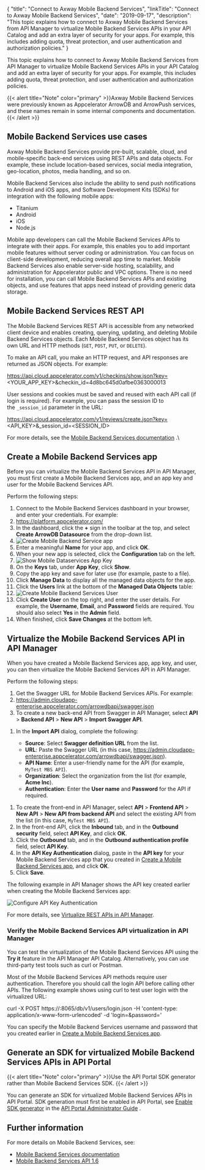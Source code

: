 {
"title": "Connect to Axway Mobile Backend Services",
"linkTitle": "Connect to Axway Mobile Backend Services",
"date": "2019-09-17",
"description": "This topic explains how to connect to Axway Mobile Backend Services from API Manager to virtualize Mobile Backend Services APIs in your API Catalog and add an extra layer of security for your apps. For example, this includes adding quota, threat protection, and user authentication and authorization policies."
}
﻿

This topic explains how to connect to Axway Mobile Backend Services from API Manager to virtualize Mobile Backend Services APIs in your API Catalog and add an extra layer of security for your apps. For example, this includes adding quota, threat protection, and user authentication and authorization policies.

{{< alert title="Note" color="primary" >}}Axway Mobile Backend Services were previously known as Appcelerator ArrowDB and ArrowPush services, and these names remain in some internal components and documentation.{{< /alert >}}

Mobile Backend Services use cases
---------------------------------

Axway Mobile Backend Services provide pre-built, scalable, cloud, and mobile-specific back-end services using REST APIs and data objects. For example, these include location-based services, social media integration, geo-location, photos, media handling, and so on.

Mobile Backend Services also include the ability to send push notifications to Android and iOS apps, and Software Development Kits (SDKs) for integration with the following mobile apps:

-   Titanium
-   Android
-   iOS
-   Node.js

Mobile app developers can call the Mobile Backend Services APIs to integrate with their apps. For example, this enables you to add important mobile features without server coding or administration. You can focus on client-side development, reducing overall app time to market. Mobile Backend Services also enable server-side hosting, scalability, and administration for Appcelerator public and VPC options. There is no need for installation, you can call Mobile Backend Services APIs and existing objects, and use features that apps need instead of providing generic data storage.

Mobile Backend Services REST API
--------------------------------

The Mobile Backend Services REST API is accessible from any networked client device and enables creating, querying, updating, and deleting Mobile Backend Services objects. Each Mobile Backend Services object has its own URL and HTTP methods (`GET`, `POST`, `PUT`, or `DELETE`).

To make an API call, you make an HTTP request, and API responses are returned as JSON objects. For example:

https://api.cloud.appcelerator.com/v1/checkins/show.json?key=<YOUR\_APP\_KEY>&checkin\_id=4d8bc645d0afbe0363000013

User sessions and cookies must be saved and reused with each API call (if login is required). For example, you can pass the session ID to the `_session_id` parameter in the URL:

https://api.cloud.appcelerator.com/v1/reviews/create.json?key=<API\_KEY>&\_session\_id=<SESSION\_ID>

For more details, see the
[Mobile Backend Services documentation](/bundle/Mobile_Backend_Services_allOS_en/)
.\

Create a Mobile Backend Services app
------------------------------------

Before you can virtualize the Mobile Backend Services API in API Manager, you must first create a Mobile Backend Services app, and an app key and user for the Mobile Backend Services API.

Perform the following steps:

1.  Connect to the Mobile Backend Services dashboard in your browser, and enter your credentials. For example:
2.  <https://platform.appcelerator.com/>
3.  In the dashboard, click the **+** sign in the toolbar at the top, and select **Create ArrowDB Datasource** from the drop-down list.
4.  ![Create Mobile Backend Service app](/Images/docbook/images/api_mgmt/mbs_create_datasource.png)
5.  Enter a meaningful **Name** for your app, and click **OK**.
6.  When your new app is selected, click the **Configuration** tab on the left.
7.  ![Show Mobile Dataservices App Key](/Images/docbook/images/api_mgmt/mbs_show_app_key.png)
8.  On the **Keys** tab, under **App Key**, click **Show**.
9.  Copy the app key and save for later use (for example, paste to a file).
10. Click **Manage Data** to display all the managed data objects for the app.
11. Click the **Users** link at the bottom of the **Managed Data Objects** table:
12. ![Create Mobile Backend Services User](/Images/docbook/images/api_mgmt/mbs_create_user.png)
13. Click **Create User** on the top right, and enter the user details. For example, the **Username**, **Email**, and **Password** fields are required. You should also select **Yes** in the **Admin** field.
14. When finished, click **Save Changes** at the bottom left.

Virtualize the Mobile Backend Services API in API Manager
---------------------------------------------------------

When you have created a Mobile Backend Services app, app key, and user, you can then virtualize the Mobile Backend Services API in API Manager.

Perform the following steps:

1.  Get the Swagger URL for Mobile Backend Services APIs. For example:
2.  <https://admin.cloudapp-enterprise.appcelerator.com/arrowdbapi/swagger.json>
3.  To create a new back-end API from Swagger in API Manager, select **API** > **Backend API** > **New API** > **Import Swagger API**.

<!-- -->

1.  In the **Import API**
    dialog, complete the following:
    -   **Source**: Select **Swagger definition URL** from the list.
    -   **URL**: Paste the Swagger URL (in this case, <https://admin.cloudapp-enterprise.appcelerator.com/arrowdbapi/swagger.json>).
    -   **API Name**: Enter a user-friendly name for the API (for example, `MyTest MBS API`).
    -   **Organization**: Select the organization from the list (for example, **Acme Inc**).
    -   **Authentication**: Enter the **User name**
        and **Password**
        for the API if required.

    >

<!-- -->

1.  To create the front-end in API Manager, select **API** > **Frontend API** > **New API** > **New API from backend API** and select the existing API from the list (in this case, `MyTest MBS API`).
2.  In the front-end API, click the **Inbound** tab, and in the **Outbound security** field, select **API Key**, and click **OK**.
3.  Click the **Outbound** tab, and in the **Outbound authentication profile** field, select **API Key**.
4.  In the **API Key Authentication** dialog, paste in the **API key** for your Mobile Backend Services app that you created in [Create a Mobile Backend Services app](#Create), and click **OK**.
5.  Click **Save**.

The following example in API Manager shows the API key created earlier when creating the Mobile Backend Services app:

![Configure API Key Authentication](/Images/docbook/images/api_mgmt/mbs_frontend_app_key.png)

For more details, see [Virtualize REST APIs in API Manager](api_mgmt_virtualize_web.htm).

### Verify the Mobile Backend Services API virtualization in API Manager

You can test the virtualization of the Mobile Backend Services API using the **Try it** feature in the API Manager API Catalog. Alternatively, you can use third-party test tools such as curl or Postman.

Most of the Mobile Backend Services API methods require user authentication. Therefore you should call the login API before calling other APIs. The following example shows using curl to test user login with the virtualized URL:

curl -X POST https://<apimanagerhost>:8065/db/v1/users/login.json -H 'content-type: application/x-www-form-urlencoded' -d 'login=<username>&password=<password>'

You can specify the Mobile Backend Services username and password that you created earlier in [Create a Mobile Backend Services app](#Create).

Generate an SDK for virtualized Mobile Backend Services APIs in API Portal
--------------------------------------------------------------------------

{{< alert title="Note" color="primary" >}}Use the API Portal SDK generator rather than Mobile Backend Services SDK. {{< /alert >}}

You can generate an SDK for virtualized Mobile Backend Services APIs in API Portal. SDK generation must first be enabled in API Portal, see
[Enable SDK generator](/csh?context=2000&product=prod-api-portal-77)
in the
[API Portal Administrator Guide](/bundle/APIPortal_77_AdministratorGuide_allOS_en_HTML5)
.

Further information
-------------------

For more details on Mobile Backend Services, see:

-   [Mobile Backend Services documentation](/bundle/Mobile_Backend_Services_allOS_en/)
-   [Mobile Backend Services API 1.6](http://apidocs.axway.com/swagger-ui/index.html?productname=MobileBackendServices&productversion=1.6.0&filename=arrow-db-swagger.json)

